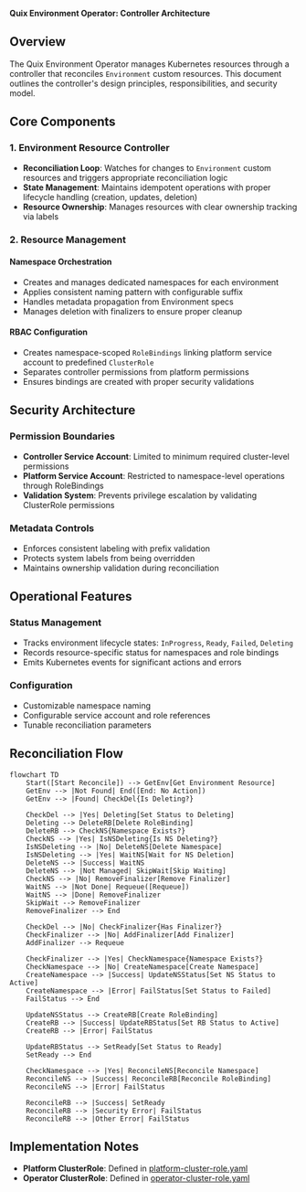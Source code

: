 **Quix Environment Operator: Controller Architecture**

## Overview

The Quix Environment Operator manages Kubernetes resources through a controller that reconciles `Environment` custom resources. This document outlines the controller's design principles, responsibilities, and security model.

## Core Components

### 1. Environment Resource Controller

- **Reconciliation Loop**: Watches for changes to `Environment` custom resources and triggers appropriate reconciliation logic
- **State Management**: Maintains idempotent operations with proper lifecycle handling (creation, updates, deletion)
- **Resource Ownership**: Manages resources with clear ownership tracking via labels

### 2. Resource Management

#### Namespace Orchestration
- Creates and manages dedicated namespaces for each environment
- Applies consistent naming pattern with configurable suffix
- Handles metadata propagation from Environment specs
- Manages deletion with finalizers to ensure proper cleanup

#### RBAC Configuration
- Creates namespace-scoped `RoleBindings` linking platform service account to predefined `ClusterRole`
- Separates controller permissions from platform permissions
- Ensures bindings are created with proper security validations

## Security Architecture

### Permission Boundaries
- **Controller Service Account**: Limited to minimum required cluster-level permissions
- **Platform Service Account**: Restricted to namespace-level operations through RoleBindings
- **Validation System**: Prevents privilege escalation by validating ClusterRole permissions

### Metadata Controls
- Enforces consistent labeling with prefix validation
- Protects system labels from being overridden
- Maintains ownership validation during reconciliation

## Operational Features

### Status Management
- Tracks environment lifecycle states: `InProgress`, `Ready`, `Failed`, `Deleting`
- Records resource-specific status for namespaces and role bindings
- Emits Kubernetes events for significant actions and errors

### Configuration
- Customizable namespace naming
- Configurable service account and role references
- Tunable reconciliation parameters

## Reconciliation Flow

```mermaid
flowchart TD
    Start([Start Reconcile]) --> GetEnv[Get Environment Resource]
    GetEnv --> |Not Found| End([End: No Action])
    GetEnv --> |Found| CheckDel{Is Deleting?}
    
    CheckDel --> |Yes| Deleting[Set Status to Deleting]
    Deleting --> DeleteRB[Delete RoleBinding]
    DeleteRB --> CheckNS{Namespace Exists?}
    CheckNS --> |Yes| IsNSDeleting{Is NS Deleting?}
    IsNSDeleting --> |No| DeleteNS[Delete Namespace]
    IsNSDeleting --> |Yes| WaitNS[Wait for NS Deletion]
    DeleteNS --> |Success| WaitNS
    DeleteNS --> |Not Managed| SkipWait[Skip Waiting]
    CheckNS --> |No| RemoveFinalizer[Remove Finalizer]
    WaitNS --> |Not Done| Requeue([Requeue])
    WaitNS --> |Done| RemoveFinalizer
    SkipWait --> RemoveFinalizer
    RemoveFinalizer --> End
    
    CheckDel --> |No| CheckFinalizer{Has Finalizer?}
    CheckFinalizer --> |No| AddFinalizer[Add Finalizer]
    AddFinalizer --> Requeue
    
    CheckFinalizer --> |Yes| CheckNamespace{Namespace Exists?}
    CheckNamespace --> |No| CreateNamespace[Create Namespace]
    CreateNamespace --> |Success| UpdateNSStatus[Set NS Status to Active]
    CreateNamespace --> |Error| FailStatus[Set Status to Failed]
    FailStatus --> End
    
    UpdateNSStatus --> CreateRB[Create RoleBinding]
    CreateRB --> |Success| UpdateRBStatus[Set RB Status to Active]
    CreateRB --> |Error| FailStatus
    
    UpdateRBStatus --> SetReady[Set Status to Ready]
    SetReady --> End
    
    CheckNamespace --> |Yes| ReconcileNS[Reconcile Namespace]
    ReconcileNS --> |Success| ReconcileRB[Reconcile RoleBinding]
    ReconcileNS --> |Error| FailStatus
    
    ReconcileRB --> |Success| SetReady
    ReconcileRB --> |Security Error| FailStatus
    ReconcileRB --> |Other Error| FailStatus
```

## Implementation Notes

- **Platform ClusterRole**: Defined in [platform-cluster-role.yaml](../deploy/quix-environment-operator/templates/platform-cluster-role.yaml)
- **Operator ClusterRole**: Defined in [operator-cluster-role.yaml](../deploy/quix-environment-operator/templates/operator-cluster-role.yaml)